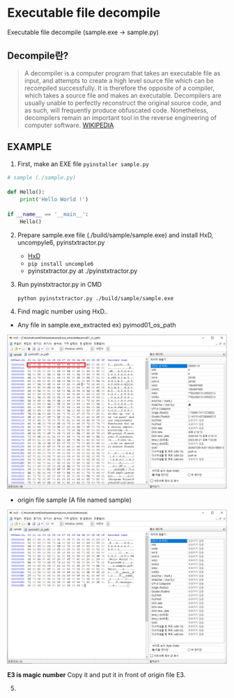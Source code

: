# Executable file decompile

Executable file decompile (sample.exe → sample.py)

## Decompile란?
>A decompiler is a computer program that takes an executable file as input, and attempts to create a high level source file which can be recompiled successfully. It is therefore the opposite of a compiler, which takes a source file and makes an executable. Decompilers are usually unable to perfectly reconstruct the original source code, and as such, will frequently produce obfuscated code. Nonetheless, decompilers remain an important tool in the reverse engineering of computer software.
[WIKIPEDIA](https://en.wikipedia.org/wiki/Decompiler)

## EXAMPLE

1. First, make an EXE file ```pyinstaller sample.py```

```python
# sample (./sample.py)

def Hello():
    print('Hello World !')

if __name__ == '__main__':
    Hello()
```

2. Prepare sample.exe file (./build/sample/sample.exe) and install HxD, uncompyle6, pyinstxtractor.py
    - [HxD](https://mh-nexus.de/en/hxd/)
    - ```pip install uncomple6```
    - pyinstxtractor.py at ./pyinstxtractor.py

3. Run pyinstxtractor.py in CMD

    ``` python pyinstxtractor.py ./build/sample/sample.exe ```

4. Find magic number using HxD..

- Any file in sample.exe_extracted ex) pyimod01_os_path

<p align=center>
    <img src="https://github.com/Xenia101/Executable-file-decompile/blob/master/img/pyimod01_os_path.PNG?raw=true"/>
</p>

- origin file sample (A file named sample)

<p align=center>
    <img src="https://github.com/Xenia101/Executable-file-decompile/blob/master/img/sample.PNG?raw=true"/>
</p>

**E3 is magic number** Copy it and put it in front of origin file E3.


5. 
